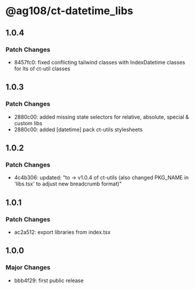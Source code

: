 # @ag108/ct-datetime_libs

## 1.0.4

### Patch Changes

- 8457fc0: fixed conflicting tailwind classes with IndexDatetime classes for lts of ct-util classes

## 1.0.3

### Patch Changes

- 2880c00: added missing state selectors for relative, absolute, special & custom libs
- 2880c00: added [datetime] pack ct-utils stylesheets

## 1.0.2

### Patch Changes

- 4c4b306: updated: "to -> v1.0.4 of ct-utils (also changed PKG_NAME in 'libs.tsx' to adjust new breadcrumb format)"

## 1.0.1

### Patch Changes

- ac2a512: export libraries from index.tsx

## 1.0.0

### Major Changes

- bbb4f29: first public release
